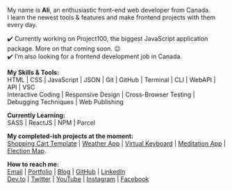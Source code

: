 

My name is **Ali**, an enthusiastic front-end web developer from Canada.  
I learn the newest tools & features and make frontend projects with them every day.

:heavy_check_mark: Currently working on Project100, the biggest JavaScript application package. More on that coming soon. :wink:  
:heavy_check_mark: I’m also looking for a frontend development job in Canada.        
        
  
**My Skills & Tools:**    
HTML | CSS | JavaScript | JSON | Git | GitHub | Terminal | CLI | WebAPI | API | VSC  
Interactive Coding | Responsive Design | Cross-Browser Testing | Debugging Techniques | Web Publishing
   
 **Currently Learning:**    
SASS | ReactJS | NPM | Parcel  
       
 **My completed-ish projects at the moment:**  
[Shopping Cart Template](https://ali-shariatii.github.io/shopping-cart/) | [Weather App](https://ali-shariatii.github.io/weather-app-featuring-a-search-engine/) | [Virtual Keyboard](https://ali-shariatii.github.io/reusable-virtual-keyboard/) | [Meditation App](https://ali-shariatii.github.io/meditation-app/) | [Election Map](https://ali-shariatii.github.io/election-map/).    
     
 **How to reach me:**    
[Email](mailto:a.shariatii91@gmail.com) | [Portfolio](https://alishariatii.com/) | [Blog](https://blog.alishariatii.com/) | [GitHub](https://github.com/ali-shariatii/) | [LinkedIn](https://www.linkedin.com/in/ali-shariatii/)  
[Dev.to](https://dev.to/alishariatii) | [Twitter](https://twitter.com/a_shariatii) | [YouTube](https://www.youtube.com/channel/UCtMqKuobuxPU_9ZIp8vZXgw) | [Instagram](https://www.instagram.com/web_block/)  | [Facebook](https://www.facebook.com/webblokk)

<!--
**ali-shariatii/ali-shariatii** is a ✨ _special_ ✨ repository because its `README.md` (this file) appears on your GitHub profile.

Here are some ideas to get you started:


- 🌱 I’m currently learning ...
- 👯 I’m looking to collaborate on ...
- 🤔 I’m looking for help with ...
- 💬 Ask me about ...
- 📫 How to reach me: ...
- 😄 Pronouns: ...
- ⚡ Fun fact: ...
-->
